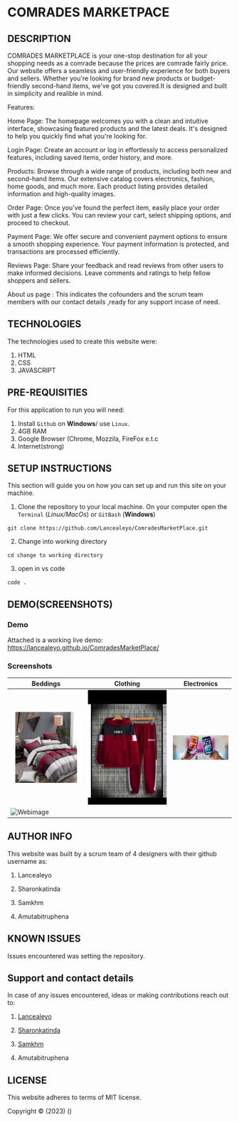 # COMRADES MARKETPACE

## DESCRIPTION

COMRADES MARKETPLACE   is your one-stop destination for all your shopping needs as a comrade because the prices are comrade fairly price. Our website offers a seamless and user-friendly experience for both buyers and sellers. Whether you're looking for brand new products or budget-friendly second-hand items, we've got you covered.It is designed and built in simplicity and realible in mind.

Features:


Home Page: The homepage welcomes you with a clean and intuitive interface, showcasing featured products and the latest deals. It's designed to help you quickly find what you're looking for.

Login Page: Create an account or log in effortlessly to access personalized features, including saved items, order history, and more.

Products: Browse through a wide range of products, including both new and second-hand items. Our extensive catalog covers electronics, fashion, home goods, and much more. Each product listing provides detailed information and high-quality images.

Order Page: Once you've found the perfect item, easily place your order with just a few clicks. You can review your cart, select shipping options, and proceed to checkout.

Payment Page: We offer secure and convenient payment options to ensure a smooth shopping experience. Your payment information is protected, and transactions are processed efficiently.

Reviews Page: Share your feedback and read reviews from other users to make informed decisions. Leave comments and ratings to help fellow shoppers and sellers.

About us page : This indicates the cofounders and the scrum team members with our contact details ,ready for any support incase of need.

## TECHNOLOGIES

The technologies used to create this website were:

1. HTML
2. CSS
3. JAVASCRIPT

## PRE-REQUISITIES

For this application to run you will need:

1. Install `Github` on **Windows**/ use `Linux`.
2. 4GB RAM
3. Google Browser (Chrome, Mozzila, FireFox e.t.c
4. Internet(strong)

## SETUP INSTRUCTIONS
This section will guide you on how you can set up and run this site on your machine.

1. Clone the repository to your local machine. On your computer open the `Terminal` (*Linux/MacOs*)
or `GitBash` (**Windows**)

```
git clone https://github.com/Lancealeyo/ComradesMarketPlace.git
```
2. Change into working directory
```
cd change to working directory
```

3. open in vs code

```
code .
```

## DEMO(SCREENSHOTS)

### Demo
Attached is a working live demo: https://lancealeyo.github.io/ComradesMarketPlace/

### Screenshots
| Beddings | Clothing | Electronics |
|----------|----------|-------------|
|![Duvet](products/img17.jpg)|![Hood](products/img2.jpg)|![Phone](products/img8.jpg)|
|![Webimage](screenshot.PNG)|
## AUTHOR INFO

This website was built by a scrum team of 4 designers with their github username as:

1. Lancealeyo

2. Sharonkatinda

3. Samkhm

4. Amutabitruphena

## KNOWN ISSUES

Issues encountered was setting the repository.

## Support and contact details

In case of any issues encountered, ideas or making contributions reach out to:

1. [Lancealeyo](https://github.com/Lancealeyo/ComradesMarketPlace.git)

2. [Sharonkatinda](https://github.com/Sharonkatinda/ComradesMarketPlace.git)

3. [Samkhm](https://github.com/samkhm/comradeMarketPlace.git)

4. Amutabitruphena

## LICENSE

This website adheres to terms of MIT license.

Copyright &copy; (2023) ()



